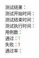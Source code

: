 测试结果：<br>
测试开始时间：<br>
测试结束时间：<br>
测试执行时间：<br>
用例数：<br>
通过：<font color='gree'>1</font><br>
失败：<font color='red'>1</font><br>
通过率：